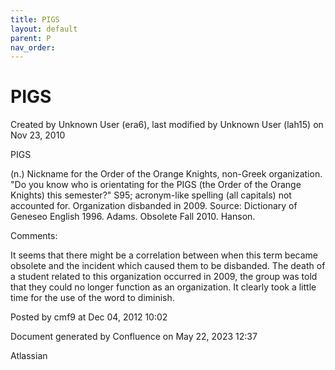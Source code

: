 ```yaml
---
title: PIGS
layout: default
parent: P
nav_order:
---
```


# PIGS

Created by  Unknown User (era6), last modified by  Unknown User (lah15) on Nov 23, 2010

PIGS

(n.) Nickname for the Order of the Orange Knights, non-Greek organization. &quot;Do you know who is orientating for the PIGS (the Order of the Orange Knights) this semester?&quot; S95; acronym-like spelling (all capitals) not accounted for. Organization disbanded in 2009. Source: Dictionary of Geneseo English 1996. Adams. Obsolete Fall 2010. Hanson.

Comments:

It seems that there might be a correlation between when this term became obsolete and the incident which caused them to be disbanded. The death of a student related to this organization occurred in 2009, the group was told that they could no longer function as an organization. It clearly took a little time for the use of the word to diminish. 

Posted by cmf9 at Dec 04, 2012 10:02

Document generated by Confluence on May 22, 2023 12:37

Atlassian
